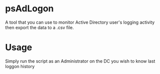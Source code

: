 # psAdLogon
A tool that you can use to monitor Active Directory user's logging activity then export the data to a .csv file.

# Usage

Simply run the script as an Administrator on the DC you wish to know last loggon history


